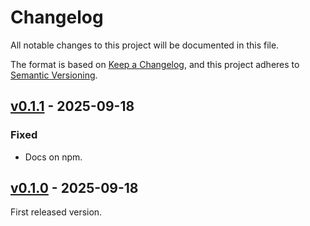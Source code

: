 # Changelog

All notable changes to this project will be documented in this file.

The format is based on [Keep a Changelog](https://keepachangelog.com/en/1.0.0/), and this project adheres to [Semantic Versioning](https://semver.org/spec/v2.0.0.html).

## [v0.1.1](https://github.com/NoelDeMartin/eruda-indexeddb/releases/tag/v0.1.1) - 2025-09-18

### Fixed

- Docs on npm.

## [v0.1.0](https://github.com/NoelDeMartin/eruda-indexeddb/releases/tag/v0.1.0) - 2025-09-18

First released version.
